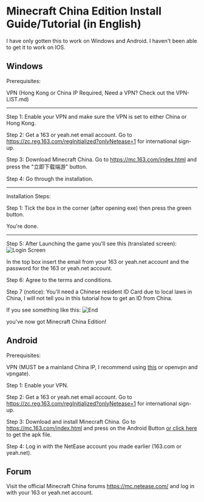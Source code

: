 # Minecraft China Edition Install Guide/Tutorial (in English)
I have only gotten this to work on Windows and Android. I haven't been able to get it to work on IOS.

## Windows

  

Prerequisites:

VPN (Hong Kong or China IP Required, Need a VPN? Check out the VPN-LIST.md)

------------------------------------------------------------------------------------

Step 1: Enable your VPN and make sure the VPN is set to either China or Hong Kong.

Step 2: Get a 163 or yeah.net email account. Go to https://zc.reg.163.com/regInitialized?onlyNetease=1 for international sign-up.

Step 3: Download Minecraft China. Go to https://mc.163.com/index.html and press the "立即下载端游" button.

Step 4: Go through the installation.

------------------------------------------------------------------------------------

Installation Steps:

Step 1: Tick the box in the corner (after opening exe) then press the green button.

You're done.

------------------------------------------------------------------------------------

Step 5: After Launching the game you'll see this (translated screen): ![Login Screen](https://github.com/qoiz12/Minecraft-China-Guide/assets/77888612/2523258b-89d7-4140-921e-5478607e9049)

In the top box insert the email from your 163 or yeah.net account and the password for the 163 or yeah.net account.

Step 6: Agree to the terms and conditions.

Step 7 (notice): You'll need a Chinese resident ID Card due to local laws in China, I will not tell you in this tutorial how to get an ID from China.

If you see something like this: ![End](https://github.com/qoiz12/Minecraft-China-Guide/assets/77888612/fa11b78d-aafe-4255-8273-e985ca06cfbd)

you've now got Minecraft China Edition!

  
  

## Android

Prerequisites:

VPN (MUST be a mainland China IP, I recommend using [this](https://play.google.com/store/apps/details?id=com.cnqlx.booster) or openvpn and vpngate).

  

Step 1: Enable your VPN.

Step 2: Get a 163 or yeah.net email account. Go to https://zc.reg.163.com/regInitialized?onlyNetease=1 for international sign-up.

Step 3: Download and install Minecraft China. Go to https://mc.163.com/index.html and press on the Android Button [or click here](https://adl.netease.com/d/g/mc/c/gwnew?type=android) to get the apk file.

Step 4: Log in with the NetEase account you made earlier (163.com or yeah.net).

  

## Forum

Visit the official Minecraft China forums https://mc.netease.com/ and log in with your 163 or yeah.net account.
